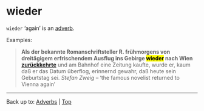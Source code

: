 # wieder

`wieder` ‘again’ is an [adverb](../../index.md).

Examples:

> **Als der bekannte Romanschriftsteller R. frühmorgens von dreitägigem erfrischendem Ausflug ins Gebirge <mark>wieder</mark> nach Wien [zurückkehrte](../../../verbs/z/zu/zurueckkehren.md)** und am Bahnhof eine Zeitung kaufte, wurde er, kaum daß er das Datum überflog, erinnernd gewahr, daß heute sein Geburtstag sei. *Stefan Zweig* – ‘the famous novelist returned to Vienna again’

----

Back up to: [Adverbs](../../index.md) | [Top](../../../index.md)
